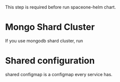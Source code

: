 This step is required before run spaceone-helm chart.

# Mongo Shard Cluster
If you use mongodb shard cluster, run

# Shared configuration

shared configmap is a configmap every service has.
